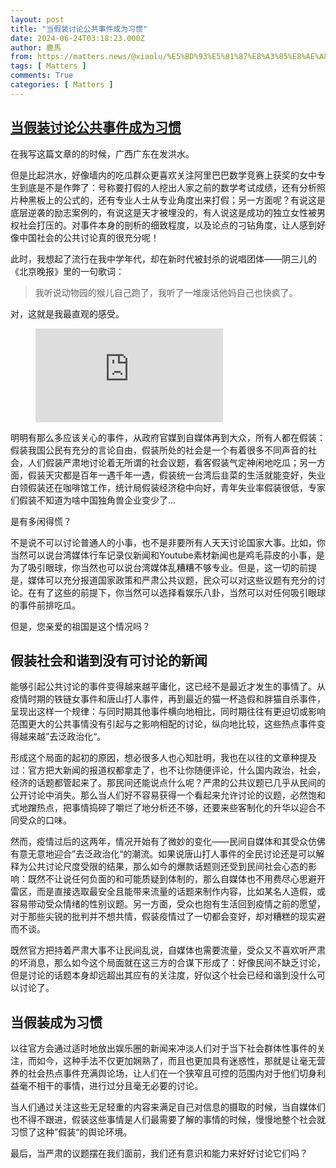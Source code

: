 ```yaml
---
layout: post
title: "当假装讨论公共事件成为习惯"
date: 2024-06-24T03:18:23.000Z
author: 鹿馬
from: https://matters.news/@xiaolu/%E5%BD%93%E5%81%87%E8%A3%85%E8%AE%A8%E8%AE%BA%E5%85%AC%E5%85%B1%E4%BA%8B%E4%BB%B6%E6%88%90%E4%B8%BA%E4%B9%A0%E6%83%AF-bafybeiac6lfvfvf456r227h2e6l3z6lobcq2j4vfbn65wcq2mzqsegwj2a
tags: [ Matters ]
comments: True
categories: [ Matters ]
---
```

<!--1719199103000-->
[当假装讨论公共事件成为习惯](https://matters.news/@xiaolu/%E5%BD%93%E5%81%87%E8%A3%85%E8%AE%A8%E8%AE%BA%E5%85%AC%E5%85%B1%E4%BA%8B%E4%BB%B6%E6%88%90%E4%B8%BA%E4%B9%A0%E6%83%AF-bafybeiac6lfvfvf456r227h2e6l3z6lobcq2j4vfbn65wcq2mzqsegwj2a)
------

<div>
<p>在我写这篇文章的的时候，广西广东在发洪水。</p><p>但是比起洪水，好像墙内的吃瓜群众更喜欢关注阿里巴巴数学竞赛上获奖的女中专生到底是不是作弊了：号称要打假的人挖出人家之前的数学考试成绩，还有分析照片种黑板上的公式的，还有专业人士从专业角度出来打假；另一方面呢？有说这是底层逆袭的励志案例的，有说这是天才被埋没的，有人说这是成功的独立女性被男权社会打压的。对事件本身的剖析的细致程度，以及论点的刁钻角度，让人感到好像中国社会的公共讨论真的很充分呢！</p><p>此时，我想起了流行在我中学年代，却在新时代被封杀的说唱团体——阴三儿的《北京晚报》里的一句歌词：</p><blockquote><p>我听说动物园的猴儿自己跑了，我听了一堆废话他妈自己也快疯了。</p></blockquote><p>对，这就是我最直观的感受。</p><figure class="embed embed-video" data-provider="youtube"><div class="iframe-container"><iframe src="https://www.youtube.com/embed/zxCVcVSW-nE?rel=0" loading="lazy" allowfullscreen frameborder="0"></iframe></div><figcaption></figcaption></figure><p>明明有那么多应该关心的事件，从政府官媒到自媒体再到大众，所有人都在假装：假装我国公民有充分的言论自由，假装所处的社会是一个有着很多不同声音的社会，人们假装严肃地讨论着无所谓的社会议题，看客假装气定神闲地吃瓜；另一方面，假装天灾都是百年一遇千年一遇，假装统一台湾后韭菜的生活就能变好，失业白领假装还在咖啡馆工作，统计局假装经济稳中向好，青年失业率假装很低，专家们假装不知道为啥中国独角兽企业变少了...</p><p>是有多闲得慌？</p><p>不是说不可以讨论普通人的小事，也不是非要所有人天天讨论国家大事。比如，你当然可以说台湾媒体行车记录仪新闻和Youtube素材新闻也是鸡毛蒜皮的小事，是为了吸引眼球，你当然也可以说台湾媒体乱糟糟不够专业。但是，这一切的前提是，媒体可以充分报道国家政策和严肃公共议题，民众可以对这些议题有充分的讨论。在有了这些的前提下，你当然可以选择看娱乐八卦，当然可以对任何吸引眼球的事件前排吃瓜。</p><p>但是，您亲爱的祖国是这个情况吗？</p><h2>假装社会和谐到没有可讨论的新闻</h2><p>能够引起公共讨论的事件变得越来越平庸化，这已经不是最近才发生的事情了。从疫情时期的铁链女事件和唐山打人事件，再到最近的猫一杯造假和胖猫自杀事件，呈现出这样一个规律：与同时期其他事件横向地相比，同时期往往有更迫切或影响范围更大的公共事情没有引起与之影响相配的讨论，纵向地比较，这些热点事件变得越来越”去泛政治化“。</p><p>形成这个局面的起初的原因，想必很多人也心知肚明，我也在以往的文章种提及过：官方把大新闻的报道权都拿走了，也不让你随便评论，什么国内政治，社会，经济的话题都管起来了。那民间还能说点什么呢？严肃的公共议题已几乎从民间的公开讨论中消失。那么当人们好不容易获得一个看起来允许讨论的议题，必然饱和式地蹭热点，把事情捣碎了嚼烂了地分析还不够，还要来些客制化的升华以迎合不同受众的口味。</p><p>然而，疫情过后的这两年，情况开始有了微妙的变化——民间自媒体和其受众仿佛有意无意地迎合”去泛政治化“的潮流。如果说唐山打人事件的全民讨论还是可以解释为公共讨论尺度受限的结果，那么如今的爆款话题则还受到民间社会心态的影响：既然不让说任何负面的和可能质疑到体制的，那么自媒体也不用费尽心思避开雷区，而是直接选取最安全且能带来流量的话题来制作内容，比如某名人造假，或容易带动受众情绪的性别议题。另一方面，受众也抱有生活回到疫情之前的愿望，对于那些尖锐的批判并不想共情，假装疫情过了一切都会变好，却对糟糕的现实避而不谈。</p><p>既然官方把持着严肃大事不让民间乱说，自媒体也需要流量，受众又不喜欢听严肃的坏消息，那么如今这个局面就在这三方的合谋下形成了：好像民间不缺乏讨论，但是讨论的话题本身却远超出其应有的关注度，好似这个社会已经和谐到没什么可以讨论了。</p><h2>当假装成为习惯</h2><p>以往官方会通过适时地放出娱乐圈的新闻来冲淡人们对于当下社会群体性事件的关注，而如今，这种手法不仅更加娴熟了，而且也更加具有迷惑性，那就是让毫无营养的社会热点事件充满舆论场，让人们在一个狭窄且可控的范围内对于他们切身利益毫不相干的事情，进行过分且毫无必要的讨论。</p><p>当人们通过关注这些无足轻重的内容来满足自己对信息的摄取的时候，当自媒体们也不得不跟进，假装这些事情是人们最需要了解的事情的时候，慢慢地整个社会就习惯了这种”假装“的舆论环境。</p><p>最后，当严肃的议题摆在我们面前，我们还有意识和能力来好好讨论它们吗？</p>
</div>

